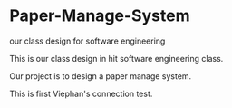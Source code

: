 # Paper-Manage-System
our class design for software engineering

This is our class design in hit software engineering class.

Our project is to design a paper manage system.

This is first Viephan's connection test.
